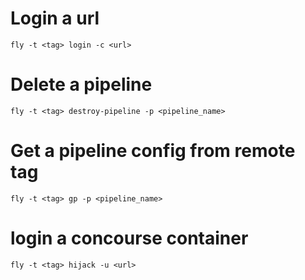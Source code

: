 # Login a url

```
fly -t <tag> login -c <url>
```

# Delete a pipeline

```
fly -t <tag> destroy-pipeline -p <pipeline_name>
```

# Get a pipeline config from remote tag

```
fly -t <tag> gp -p <pipeline_name>
```

# login a concourse container

```
fly -t <tag> hijack -u <url>
```
